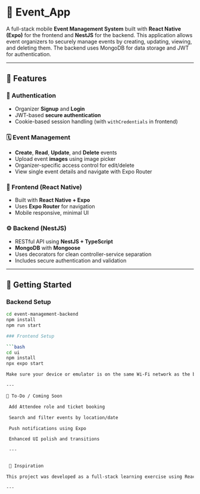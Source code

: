 # 🎉 Event_App

A full-stack mobile **Event Management System** built with **React Native (Expo)** for the frontend and **NestJS** for the backend. This application allows event organizers to securely manage events by creating, updating, viewing, and deleting them. The backend uses MongoDB for data storage and JWT for authentication.

---
## 🚀 Features

### 🔐 Authentication
- Organizer **Signup** and **Login**
- JWT-based **secure authentication**
- Cookie-based session handling (with `withCredentials` in frontend)

### 🗓️ Event Management
- **Create**, **Read**, **Update**, and **Delete** events
- Upload event **images** using image picker
- Organizer-specific access control for edit/delete
- View single event details and navigate with Expo Router

### 📱 Frontend (React Native)
- Built with **React Native + Expo**
- Uses **Expo Router** for navigation
- Mobile responsive, minimal UI

### ⚙️ Backend (NestJS)
- RESTful API using **NestJS + TypeScript**
- **MongoDB** with **Mongoose**
- Uses decorators for clean controller-service separation
- Includes secure authentication and validation

---

## 🧪 Getting Started

### Backend Setup

```bash
cd event-management-backend
npm install
npm run start

### Frontend Setup

```bash
cd ui
npm install
npx expo start

Make sure your device or emulator is on the same Wi-Fi network as the backend server.

---

📌 To-Do / Coming Soon

 Add Attendee role and ticket booking

 Search and filter events by location/date

 Push notifications using Expo

 Enhanced UI polish and transitions

 ---


 🧠 Inspiration

This project was developed as a full-stack learning exercise using React Native and NestJS, showcasing real-world authentication, file uploads, secure APIs, and full CRUD operations.

---